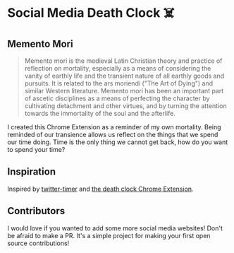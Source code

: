 # Social Media Death Clock ☠️

## Memento Mori

> Memento mori is the medieval Latin Christian theory and practice of reflection on mortality, especially as a means of considering the vanity of earthly life and the transient nature of all earthly goods and pursuits. It is related to the ars moriendi ("The Art of Dying") and similar Western literature. Memento mori has been an important part of ascetic disciplines as a means of perfecting the character by cultivating detachment and other virtues, and by turning the attention towards the immortality of the soul and the afterlife.

I created this Chrome Extension as a reminder of my own mortality. Being reminded of our transience allows us reflect on the things that we spend our time doing. Time is the only thing we cannot get back, how do you want to spend your time?

## Inspiration

Inspired by [twitter-timer](https://github.com/siddharthkp/twitter-timer) and [the death clock Chrome Extension](https://chrome.google.com/webstore/detail/death-clock/nddjbfjdamhcmdcghehomomgppbigjam?hl=en-US).

## Contributors

I would love if you wanted to add some more social media websites! Don't be afraid to make a PR. It's a simple project for making your first open source contributions!
